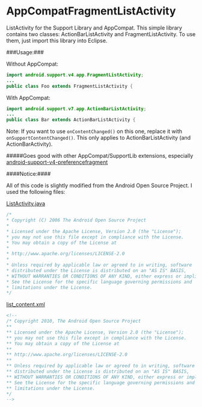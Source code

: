 AppCompatFragmentListActivity
============================

ListActivity for the Support Library and AppCompat.
This simple library contains two classes: ActionBarListActivity and FragmentListActivity.
To use them, just import this library into Eclipse. 

###Usage:###

Without AppCompat:
```java
import android.support.v4.app.FragmentListActivity;
...
public class Foo extends FragmentListActivity {
```

With AppCompat:
```java
import android.support.v7.app.ActionBarListActivity;
...
public class Bar extends ActionBarListActivity {
```
Note: If you want to use `onContentChanged()` on this one, replace it with `onSupportContentChanged()`. This only applies to ActionBarListActivity (and ActionBarActivity).

#####Goes good with other AppCompat/SupportLib extensions, especially [android-support-v4-preferencefragment](https://github.com/kolavar/android-support-v4-preferencefragment)

####Notice:####

All of this code is slightly modified from the Android Open Source Project. I used the following files:

[ListActivity.java](https://github.com/android/platform_frameworks_base/blob/android-4.3_r1/core/java/android/app/ListActivity.java)
```java
/*
* Copyright (C) 2006 The Android Open Source Project
*
* Licensed under the Apache License, Version 2.0 (the "License");
* you may not use this file except in compliance with the License.
* You may obtain a copy of the License at
*
* http://www.apache.org/licenses/LICENSE-2.0
*
* Unless required by applicable law or agreed to in writing, software
* distributed under the License is distributed on an "AS IS" BASIS,
* WITHOUT WARRANTIES OR CONDITIONS OF ANY KIND, either express or implied.
* See the License for the specific language governing permissions and
* limitations under the License.
*/
```

[list_content.xml](https://github.com/android/platform_frameworks_base/blob/master/core/res/res/layout/list_content.xml)
```xml
<!--
/* Copyright 2010, The Android Open Source Project
**
** Licensed under the Apache License, Version 2.0 (the "License");
** you may not use this file except in compliance with the License.
** You may obtain a copy of the License at
**
** http://www.apache.org/licenses/LICENSE-2.0
**
** Unless required by applicable law or agreed to in writing, software
** distributed under the License is distributed on an "AS IS" BASIS,
** WITHOUT WARRANTIES OR CONDITIONS OF ANY KIND, either express or implied.
** See the License for the specific language governing permissions and
** limitations under the License.
*/
-->
```
